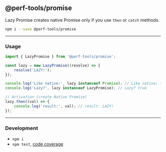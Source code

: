 @perf-tools/promise
-------------------
Lazy Promise creates native Promise only if you use `then` or `catch` methods.

```sh
npm i --save @perf-tools/promise
```

---

### Usage

```ts
import { LazyPromise } from '@perf-tools/promise';

const lazy = new LazyPromise((resolve) => {
	resolve('LAZY!');
});

console.log('Like native:', lazy instanceof Promise); // Like native: true
console.log('Lazy?', lazy instanceof LazyPromise); // Lazy? true

// Activation (create Native Promise)
lazy.then((val) => {
	console.log('result:', val); // result: LAZY!
});
```

---

### Development

 - `npm i`
 - `npm test`, [code coverage](./coverage/lcov-report/index.html)
